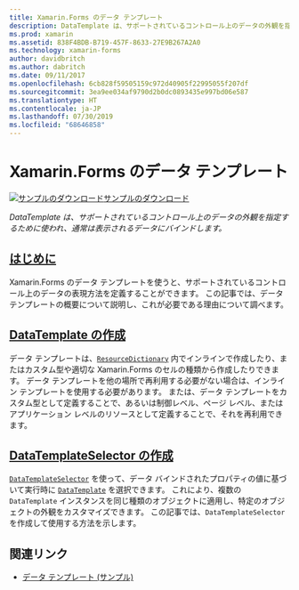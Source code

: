 ```yaml
---
title: Xamarin.Forms のデータ テンプレート
description: DataTemplate は、サポートされているコントロール上のデータの外観を指定するために使われ、通常は表示されるデータにバインドします。
ms.prod: xamarin
ms.assetid: 838F4BDB-B719-457F-8633-27E9B267A2A0
ms.technology: xamarin-forms
author: davidbritch
ms.author: dabritch
ms.date: 09/11/2017
ms.openlocfilehash: 6cb828f59505159c972d40905f22995055f207df
ms.sourcegitcommit: 3ea9ee034af9790d2b0dc0893435e997bd06e587
ms.translationtype: HT
ms.contentlocale: ja-JP
ms.lasthandoff: 07/30/2019
ms.locfileid: "68646858"
---
```

# <a name="xamarinforms-data-templates"></a>Xamarin.Forms のデータ テンプレート

[![サンプルのダウンロード](~/media/shared/download.png)サンプルのダウンロード](https://docs.microsoft.com/samples/xamarin/xamarin-forms-samples/templates-datatemplates)

_DataTemplate は、サポートされているコントロール上のデータの外観を指定するために使われ、通常は表示されるデータにバインドします。_

## <a name="introductionintroductionmd"></a>[はじめに](introduction.md)

Xamarin.Forms のデータ テンプレートを使うと、サポートされているコントロール上のデータの表現方法を定義することができます。 この記事では、データ テンプレートの概要について説明し、これが必要である理由について調べます。

## <a name="creating-a-datatemplatecreatingmd"></a>[DataTemplate の作成](creating.md)

データ テンプレートは、[`ResourceDictionary`](xref:Xamarin.Forms.ResourceDictionary) 内でインラインで作成したり、またはカスタム型や適切な Xamarin.Forms のセルの種類から作成したりできます。 データ テンプレートを他の場所で再利用する必要がない場合は、インライン テンプレートを使用する必要があります。 または、データ テンプレートをカスタム型として定義することで、あるいは制御レベル、ページ レベル、またはアプリケーション レベルのリソースとして定義することで、それを再利用できます。

## <a name="creating-a-datatemplateselectorselectormd"></a>[DataTemplateSelector の作成](selector.md)

[`DataTemplateSelector`](xref:Xamarin.Forms.DataTemplateSelector) を使って、データ バインドされたプロパティの値に基づいて実行時に [`DataTemplate`](xref:Xamarin.Forms.DataTemplate) を選択できます。 これにより、複数の `DataTemplate` インスタンスを同じ種類のオブジェクトに適用し、特定のオブジェクトの外観をカスタマイズできます。 この記事では、`DataTemplateSelector` を作成して使用する方法を示します。


## <a name="related-links"></a>関連リンク

- [データ テンプレート (サンプル)](https://docs.microsoft.com/samples/xamarin/xamarin-forms-samples/templates-datatemplates)
